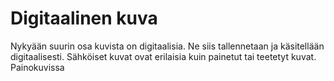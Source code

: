 # Digitaalinen kuva
Nykyään suurin osa kuvista on digitaalisia. Ne siis tallennetaan ja käsitellään digitaalisesti.
Sähköiset kuvat ovat erilaisia kuin painetut tai teetetyt kuvat. Painokuvissa 
